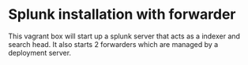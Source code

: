 Splunk installation with forwarder
==============

This vagrant box will start up a splunk server that acts as a indexer and search head.
It also starts 2 forwarders which are managed by a deployment server.
